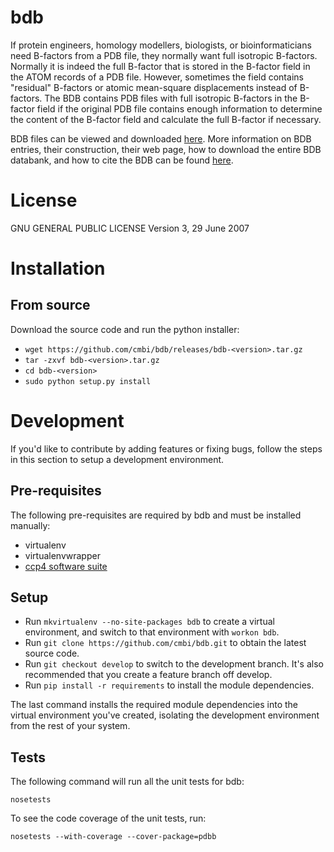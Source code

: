# bdb
If protein engineers, homology modellers, biologists, or bioinformaticians
need B-factors from a PDB file, they normally want full isotropic B-factors.
Normally it is indeed the full B-factor that is stored in the B-factor field
in the ATOM records of a PDB file. However, sometimes the field contains
"residual" B-factors or atomic mean-square displacements instead of B-factors.
The BDB contains PDB files with full isotropic B-factors in the B-factor field
if the original PDB file contains enough information to determine the content
of the B-factor field and calculate the full B-factor if necessary.

BDB files can be viewed and downloaded [here][1].
More information on BDB entries, their construction, their web page, how to
download the entire BDB databank, and how to cite the BDB can be found
[here][2].
</br>

# License

GNU GENERAL PUBLIC LICENSE Version 3, 29 June 2007

# Installation

## From source

Download the source code and run the python installer:

* `wget https://github.com/cmbi/bdb/releases/bdb-<version>.tar.gz`
* `tar -zxvf bdb-<version>.tar.gz`
* `cd bdb-<version>`
* `sudo python setup.py install`

# Development

If you'd like to contribute by adding features or fixing bugs, follow the steps
in this section to setup a development environment.

## Pre-requisites

The following pre-requisites are required by bdb and must be installed
manually:

* virtualenv
* virtualenvwrapper
* [ccp4 software suite][3]

## Setup

* Run `mkvirtualenv --no-site-packages bdb` to create a virtual environment,
  and switch to that environment with `workon bdb`.
* Run `git clone https://github.com/cmbi/bdb.git` to obtain the latest
  source code.
* Run `git checkout develop` to switch to the development branch. It's also
  recommended that you create a feature branch off develop.
* Run `pip install -r requirements` to install the module dependencies.

The last command installs the required module dependencies into the virtual
environment you've created, isolating the development environment from the rest
of your system.

## Tests

The following command will run all the unit tests for bdb:

    nosetests

To see the code coverage of the unit tests, run:

    nosetests --with-coverage --cover-package=pdbb

[1]: http://www.cmbi.umcn.nl/bdb/
[2]: http://www.cmbi.umcn.nl/bdb/about/
[3]: http://www.ccp4.ac.uk/

